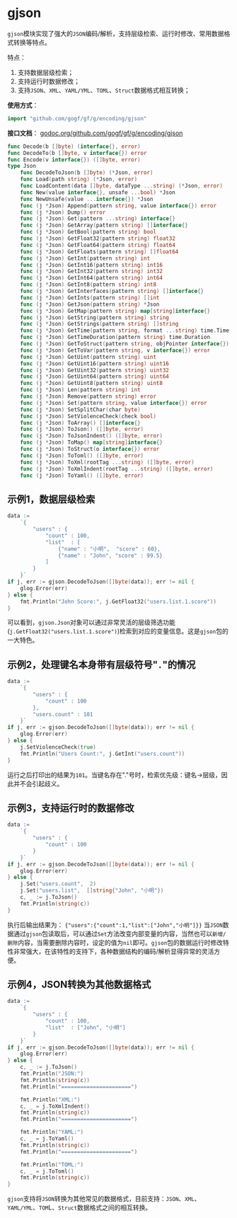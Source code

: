 
# gjson

`gjson`模块实现了强大的`JSON`编码/解析，支持层级检索、运行时修改、常用数据格式转换等特点。

特点：
1. 支持数据层级检索；
2. 支持运行时数据修改；
3. 支持`JSON`、`XML`、`YAML/YML`、`TOML`、`Struct`数据格式相互转换；

**使用方式**：
```go
import "github.com/gogf/gf/g/encoding/gjson"
```

**接口文档**： [godoc.org/github.com/gogf/gf/g/encoding/gjson](https://godoc.org/github.com/gogf/gf/g/encoding/gjson)
```go
func Decode(b []byte) (interface{}, error)
func DecodeTo(b []byte, v interface{}) error
func Encode(v interface{}) ([]byte, error)
type Json
    func DecodeToJson(b []byte) (*Json, error)
    func Load(path string) (*Json, error)
    func LoadContent(data []byte, dataType ...string) (*Json, error)
    func New(value interface{}, unsafe ...bool) *Json
    func NewUnsafe(value ...interface{}) *Json
    func (j *Json) Append(pattern string, value interface{}) error
    func (j *Json) Dump() error
    func (j *Json) Get(pattern ...string) interface{}
    func (j *Json) GetArray(pattern string) []interface{}
    func (j *Json) GetBool(pattern string) bool
    func (j *Json) GetFloat32(pattern string) float32
    func (j *Json) GetFloat64(pattern string) float64
    func (j *Json) GetFloats(pattern string) []float64
    func (j *Json) GetInt(pattern string) int
    func (j *Json) GetInt16(pattern string) int16
    func (j *Json) GetInt32(pattern string) int32
    func (j *Json) GetInt64(pattern string) int64
    func (j *Json) GetInt8(pattern string) int8
    func (j *Json) GetInterfaces(pattern string) []interface{}
    func (j *Json) GetInts(pattern string) []int
    func (j *Json) GetJson(pattern string) *Json
    func (j *Json) GetMap(pattern string) map[string]interface{}
    func (j *Json) GetString(pattern string) string
    func (j *Json) GetStrings(pattern string) []string
    func (j *Json) GetTime(pattern string, format ...string) time.Time
    func (j *Json) GetTimeDuration(pattern string) time.Duration
    func (j *Json) GetToStruct(pattern string, objPointer interface{}) error
    func (j *Json) GetToVar(pattern string, v interface{}) error
    func (j *Json) GetUint(pattern string) uint
    func (j *Json) GetUint16(pattern string) uint16
    func (j *Json) GetUint32(pattern string) uint32
    func (j *Json) GetUint64(pattern string) uint64
    func (j *Json) GetUint8(pattern string) uint8
    func (j *Json) Len(pattern string) int
    func (j *Json) Remove(pattern string) error
    func (j *Json) Set(pattern string, value interface{}) error
    func (j *Json) SetSplitChar(char byte)
    func (j *Json) SetViolenceCheck(check bool)
    func (j *Json) ToArray() []interface{}
    func (j *Json) ToJson() ([]byte, error)
    func (j *Json) ToJsonIndent() ([]byte, error)
    func (j *Json) ToMap() map[string]interface{}
    func (j *Json) ToStruct(o interface{}) error
    func (j *Json) ToToml() ([]byte, error)
    func (j *Json) ToXml(rootTag ...string) ([]byte, error)
    func (j *Json) ToXmlIndent(rootTag ...string) ([]byte, error)
    func (j *Json) ToYaml() ([]byte, error)
```

## 示例1，数据层级检索
```go
data :=
    `{
        "users" : {
            "count" : 100,
            "list"  : [
                {"name" : "小明",  "score" : 60},
                {"name" : "John", "score" : 99.5}
            ]
        }
    }`
if j, err := gjson.DecodeToJson([]byte(data)); err != nil {
    glog.Error(err)
} else {
    fmt.Println("John Score:", j.GetFloat32("users.list.1.score"))
}
```

可以看到，`gjson.Json`对象可以通过非常灵活的层级筛选功能(```j.GetFloat32("users.list.1.score")```)检索到对应的变量信息。这是`gjson`包的一大特色。
    
## 示例2，处理键名本身带有层级符号"`.`"的情况
```go
data :=
    `{
        "users" : {
            "count" : 100
        },
        "users.count" : 101
    }`
if j, err := gjson.DecodeToJson([]byte(data)); err != nil {
    glog.Error(err)
} else {
    j.SetViolenceCheck(true)
    fmt.Println("Users Count:", j.GetInt("users.count"))
}
```
运行之后打印出的结果为```101```。当键名存在"."号时，检索优先级：键名->层级，因此并不会引起歧义。
    
## 示例3，支持运行时的数据修改
```go
data :=
    `{
        "users" : {
            "count" : 100
        }
    }`
if j, err := gjson.DecodeToJson([]byte(data)); err != nil {
    glog.Error(err)
} else {
    j.Set("users.count",  2)
    j.Set("users.list",  []string{"John", "小明"})
    c, _ := j.ToJson()
    fmt.Println(string(c))
}
```
执行后输出结果为：
```{"users":{"count":1,"list":["John","小明"]}}```
当`JSON`数据通过`gjson`包读取后，可以通过`Set`方法改变内部变量的内容，当然也可以`新增/删除`内容，当需要删除内容时，设定的值为`nil`即可。`gjson`包的数据运行时修改特性非常强大，在该特性的支持下，各种数据结构的编码/解析显得异常的灵活方便。

    
## 示例4，JSON转换为其他数据格式
```go
data :=
    `{
        "users" : {
            "count" : 100,
            "list"  : ["John", "小明"]
        }
    }`
if j, err := gjson.DecodeToJson([]byte(data)); err != nil {
    glog.Error(err)
} else {
    c, _ := j.ToJson()
    fmt.Println("JSON:")
    fmt.Println(string(c))
    fmt.Println("======================")

    fmt.Println("XML:")
    c, _ = j.ToXmlIndent()
    fmt.Println(string(c))
    fmt.Println("======================")

    fmt.Println("YAML:")
    c, _ = j.ToYaml()
    fmt.Println(string(c))
    fmt.Println("======================")

    fmt.Println("TOML:")
    c, _ = j.ToToml()
    fmt.Println(string(c))
}
```
`gjson`支持将`JSON`转换为其他常见的数据格式，目前支持：`JSON`、`XML`、`YAML/YML`、`TOM`L、`Struct`数据格式之间的相互转换。
    
    
    
    
    